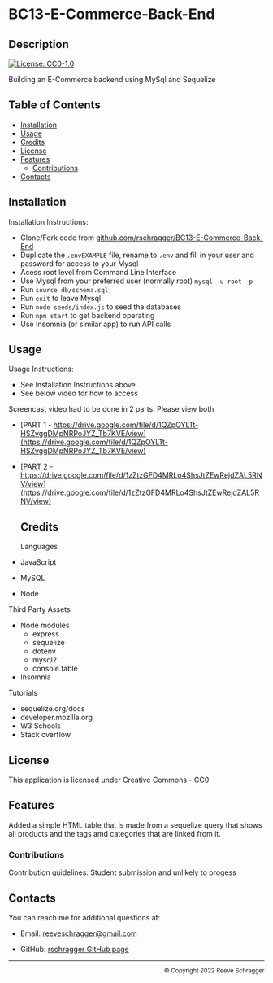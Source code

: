 # BC13-E-Commerce-Back-End

  ## Description
  
  [![License: CC0-1.0](https://img.shields.io/badge/License-CC0_1.0-lightgrey.svg)](http://creativecommons.org/publicdomain/zero/1.0/)
  
  Building an E-Commerce backend using MySql and Sequelize
  
  ## Table of Contents
  
  - [Installation](#installation)
  - [Usage](#usage)
  - [Credits](#credits)
  - [License](#license)
  - [Features](#features)
      - [Contributions](#contributions)
  - [Contacts](#contacts)
  
  ## Installation
   
  Installation Instructions: 
  - Clone/Fork code from [github.com/rschragger/BC13-E-Commerce-Back-End](https://github.com/rschragger/BC13-E-Commerce-Back-End)
  - Duplicate the `.envEXAMPLE` file, rename to `.env` and fill in your user and password for access to your Mysql
  - Acess root level from Command Line Interface
  - Use Mysql from your preferred user (normally root) `mysql -u root -p`
  - Run `source db/schema.sql;`
  - Run `exit` to leave Mysql
  - Run `node seeds/index.js` to seed the databases
  - Run `npm start` to get backend operating
  - Use Insomnia (or similar app) to run API calls 
  
  ## Usage
   
  Usage Instructions:
  - See Installation Instructions above 
  - See below video for how to access

  Screencast video had to be done in 2 parts. Please view both

-  [PART 1 - https://drive.google.com/file/d/1QZpOYLTt-HSZvggDMpNRPoJYZ_Tb7KVE/view](https://drive.google.com/file/d/1QZpOYLTt-HSZvggDMpNRPoJYZ_Tb7KVE/view)
- [PART 2 - https://drive.google.com/file/d/1zZtzGFD4MRLo4ShsJtZEwRejdZAL5RNV/view](https://drive.google.com/file/d/1zZtzGFD4MRLo4ShsJtZEwRejdZAL5RNV/view)
  
  ## Credits
  
  Languages
- JavaScript
- MySQL
- Node
</p>
  
  Third Party Assets
- Node modules
  - express
  - sequelize
  - dotenv
  - mysql2
  - console.table
- Insomnia
</p>
  
  Tutorials
- sequelize.org/docs
- developer.mozilla.org
- W3 Schools
- Stack overflow
</p>
  
  ## License
   
  This application is licensed under Creative Commons - CC0
  
  ## Features
   Added a simple HTML table that is made from a sequelize query that shows all products and the tags amd categories that are linked from it. 
  
  ### Contributions
   
  Contribution guidelines: Student submission and unlikely to progess
  

  
  ## Contacts
   
  You can reach me for additional questions at:
  - Email: [reeveschragger@gmail.com](mailto:reeveschragger@gmail.com)

  - GitHub: [rschragger GitHub page](https://github.com/rschragger)

  
  <div class="footer" style="text-align:right; font-size:smaller"><hr>
  &copy; Copyright 2022 Reeve Schragger
</div>  